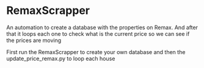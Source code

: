# RemaxScrapper
An automation to create a database with the properties on Remax. And after that it loops each one to check what is the current price so we can see if the prices are moving

First run the RemaxScrapper to create your own database and then the update_price_remax.py to loop each house
